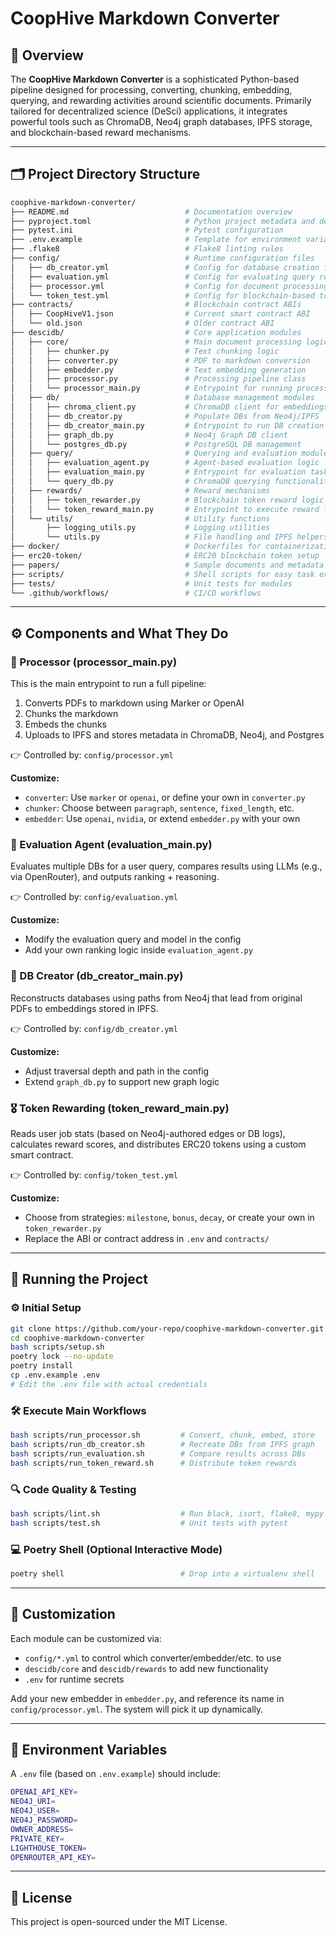 # CoopHive Markdown Converter

## 📌 Overview

The **CoopHive Markdown Converter** is a sophisticated Python-based pipeline designed for processing, converting, chunking, embedding, querying, and rewarding activities around scientific documents. Primarily tailored for decentralized science (DeSci) applications, it integrates powerful tools such as ChromaDB, Neo4j graph databases, IPFS storage, and blockchain-based reward mechanisms.

---

## 🗂️ Project Directory Structure

```bash
coophive-markdown-converter/
├── README.md                          # Documentation overview
├── pyproject.toml                     # Python project metadata and dependencies
├── pytest.ini                         # Pytest configuration
├── .env.example                       # Template for environment variables
├── .flake8                            # Flake8 linting rules
├── config/                            # Runtime configuration files
│   ├── db_creator.yml                 # Config for database creation from Neo4j/IPFS
│   ├── evaluation.yml                 # Config for evaluating query results
│   ├── processor.yml                  # Config for document processing pipeline
│   └── token_test.yml                 # Config for blockchain-based token rewards
├── contracts/                         # Blockchain contract ABIs
│   ├── CoopHiveV1.json                # Current smart contract ABI
│   └── old.json                       # Older contract ABI
├── descidb/                           # Core application modules
│   ├── core/                          # Main document processing logic
│   │   ├── chunker.py                 # Text chunking logic
│   │   ├── converter.py               # PDF to markdown conversion
│   │   ├── embedder.py                # Text embedding generation
│   │   ├── processor.py               # Processing pipeline class
│   │   └── processor_main.py          # Entrypoint for running processing
│   ├── db/                            # Database management modules
│   │   ├── chroma_client.py           # ChromaDB client for embeddings
│   │   ├── db_creator.py              # Populate DBs from Neo4j/IPFS
│   │   ├── db_creator_main.py         # Entrypoint to run DB creation
│   │   ├── graph_db.py                # Neo4j Graph DB client
│   │   └── postgres_db.py             # PostgreSQL DB management
│   ├── query/                         # Querying and evaluation modules
│   │   ├── evaluation_agent.py        # Agent-based evaluation logic
│   │   ├── evaluation_main.py         # Entrypoint for evaluation tasks
│   │   └── query_db.py                # ChromaDB querying functionality
│   ├── rewards/                       # Reward mechanisms
│   │   ├── token_rewarder.py          # Blockchain token reward logic
│   │   └── token_reward_main.py       # Entrypoint to execute reward logic
│   └── utils/                         # Utility functions
│       ├── logging_utils.py           # Logging utilities
│       └── utils.py                   # File handling and IPFS helpers
├── docker/                            # Dockerfiles for containerization
├── erc20-token/                       # ERC20 blockchain token setup
├── papers/                            # Sample documents and metadata
├── scripts/                           # Shell scripts for easy task execution
├── tests/                             # Unit tests for modules
└── .github/workflows/                 # CI/CD workflows
```

---

## ⚙️ Components and What They Do

### 🔄 Processor (processor_main.py)

This is the main entrypoint to run a full pipeline:

1. Converts PDFs to markdown using Marker or OpenAI
2. Chunks the markdown
3. Embeds the chunks
4. Uploads to IPFS and stores metadata in ChromaDB, Neo4j, and Postgres

👉 Controlled by: `config/processor.yml`

**Customize:**

- `converter`: Use `marker` or `openai`, or define your own in `converter.py`
- `chunker`: Choose between `paragraph`, `sentence`, `fixed_length`, etc.
- `embedder`: Use `openai`, `nvidia`, or extend `embedder.py` with your own

### 🧠 Evaluation Agent (evaluation_main.py)

Evaluates multiple DBs for a user query, compares results using LLMs (e.g., via OpenRouter), and outputs ranking + reasoning.

👉 Controlled by: `config/evaluation.yml`

**Customize:**

- Modify the evaluation query and model in the config
- Add your own ranking logic inside `evaluation_agent.py`

### 🧱 DB Creator (db_creator_main.py)

Reconstructs databases using paths from Neo4j that lead from original PDFs to embeddings stored in IPFS.

👉 Controlled by: `config/db_creator.yml`

**Customize:**

- Adjust traversal depth and path in the config
- Extend `graph_db.py` to support new graph logic

### 🎖️ Token Rewarding (token_reward_main.py)

Reads user job stats (based on Neo4j-authored edges or DB logs), calculates reward scores, and distributes ERC20 tokens using a custom smart contract.

👉 Controlled by: `config/token_test.yml`

**Customize:**

- Choose from strategies: `milestone`, `bonus`, `decay`, or create your own in `token_rewarder.py`
- Replace the ABI or contract address in `.env` and `contracts/`

---

## 🚀 Running the Project

### ⚙️ Initial Setup

```bash
git clone https://github.com/your-repo/coophive-markdown-converter.git
cd coophive-markdown-converter
bash scripts/setup.sh
poetry lock --no-update
poetry install
cp .env.example .env
# Edit the .env file with actual credentials
```

### 🛠️ Execute Main Workflows

```bash
bash scripts/run_processor.sh         # Convert, chunk, embed, store
bash scripts/run_db_creator.sh        # Recreate DBs from IPFS graph
bash scripts/run_evaluation.sh        # Compare results across DBs
bash scripts/run_token_reward.sh      # Distribute token rewards
```

### 🔍 Code Quality & Testing

```bash
bash scripts/lint.sh                  # Run black, isort, flake8, mypy
bash scripts/test.sh                  # Unit tests with pytest
```

### 💻 Poetry Shell (Optional Interactive Mode)

```bash
poetry shell                          # Drop into a virtualenv shell
```

---

## 🧩 Customization

Each module can be customized via:

- `config/*.yml` to control which converter/embedder/etc. to use
- `descidb/core` and `descidb/rewards` to add new functionality
- `.env` for runtime secrets

Add your new embedder in `embedder.py`, and reference its name in `config/processor.yml`. The system will pick it up dynamically.

---

## 🔧 Environment Variables

A `.env` file (based on `.env.example`) should include:

```bash
OPENAI_API_KEY=
NEO4J_URI=
NEO4J_USER=
NEO4J_PASSWORD=
OWNER_ADDRESS=
PRIVATE_KEY=
LIGHTHOUSE_TOKEN=
OPENROUTER_API_KEY=
```

---

## 📜 License

This project is open-sourced under the MIT License.
